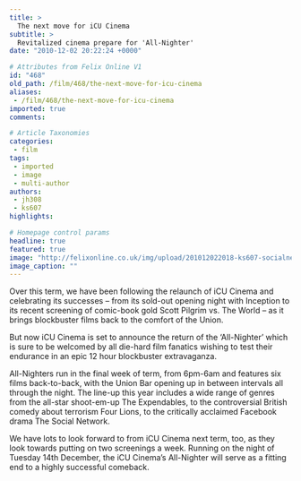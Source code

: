 ```yaml
---
title: >
  The next move for iCU Cinema
subtitle: >
  Revitalized cinema prepare for 'All-Nighter'
date: "2010-12-02 20:22:24 +0000"

# Attributes from Felix Online V1
id: "468"
old_path: /film/468/the-next-move-for-icu-cinema
aliases:
 - /film/468/the-next-move-for-icu-cinema
imported: true
comments:

# Article Taxonomies
categories:
 - film
tags:
 - imported
 - image
 - multi-author
authors:
 - jh308
 - ks607
highlights:

# Homepage control params
headline: true
featured: true
image: "http://felixonline.co.uk/img/upload/201012022018-ks607-socialne.jpg"
image_caption: ""
---
```


Over this term, we have been following the relaunch of iCU Cinema and celebrating its successes – from its sold-out opening night with Inception to its recent screening of comic-book gold Scott Pilgrim vs. The World – as it brings blockbuster films back to the comfort of the Union.

But now iCU Cinema is set to announce the return of the ‘All-Nighter’ which is sure to be welcomed by all die-hard film fanatics wishing to test their endurance in an epic 12 hour blockbuster extravaganza.

All-Nighters run in the final week of term, from 6pm-6am and features six films back-to-back, with the Union Bar opening up in between intervals all through the night. The line-up this year includes a wide range of genres from the all-star shoot-em-up The Expendables, to the controversial British comedy about terrorism Four Lions, to the critically acclaimed Facebook drama The Social Network.

We have lots to look forward to from iCU Cinema next term, too, as they look towards putting on two screenings a week. Running on the night of Tuesday 14th December, the iCU Cinema’s All-Nighter will serve as a fitting end to a highly successful comeback.
